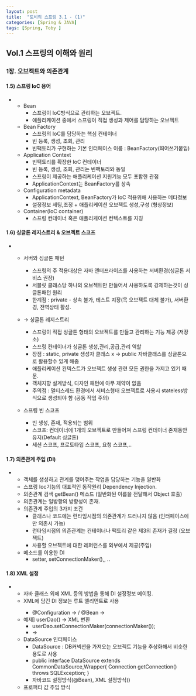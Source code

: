```yaml
---
layout: post
title:  "토비의 스프링 3.1 - (1)"
categories: [Spring & JAVA]
tags: [Spring, Toby ]
---
```


## Vol.1 스프링의 이해와 원리
### 1장. 오브젝트와 의존관계   

#### 1.5) 스프링 IoC 용어
- 
    + Bean
        * 스프링이 IoC방식으로 관리하는 오브젝트.
        * 애플리케이션 중에서 스프링이 직접 생성과 제어를 담당하는 오브젝트
    + Bean Factory
        * 스프링의 IoC를 담당하는 핵심 컨테이너
        * 빈 등록, 생성, 조회, 관리
        * 빈팩토리가 구현하는 기본 인터페이스 이름 : BeanFactory(띄어쓰기붙임)
    + Application Context
        * 빈팩토리를 확장한 IoC 컨테이너
        * 빈 등록, 생성, 조회, 관리는 빈팩토리와 동일
        * 스프링이 제공하는 애플리케이션 지원기능 모두 포함한 관점
        * ApplicationContext는 BeanFactory를 상속
    + Configuration metadata
        * ApplicationContext, BeanFactory가 IoC 적용위해 사용하는 메타정보
        * 설정정보 세팅,조정 + 애플리케이션 오브젝트 생성,구성 (형상정보)
    + Container(IoC container)
        * 스프링 컨테이너 혹은 애플리케이션 컨텍스트를 지칭   
   
#### 1.6) 싱글톤 레지스트리 & 오브젝트 스코프
- 
    * 서버와 싱글톤 패턴
        + 스프링의 주 적용대상은 자바 엔터프라이즈를 사용하는 서버환경(싱글톤 서비스 권장)
        + 서블릿 클래스당 하나의 오브젝트만 만들어서 사용하도록 강제하는것이 싱글톤패턴 원리
        + 한계점 : private - 상속 불가, 테스트 지장(목 오브젝트 대체 불가), 서버환경, 전역상태 활성.   

    * → 싱글톤 레지스트리
        - 스프링이 직접 싱글톤 형태의 오브젝트를 만들고 관리하는 기능 제공 (저장소)
        - 스프링 컨테이너가 싱글톤 생성,관리,공급,관리 역할
        - 장점 : static, private 생성자 클래스 x -> public 자바클래스를 싱글톤으로 활용할수 있게 해줌
        - 애플리케이션 컨텍스트가 오브젝트 생성 관련 모든 권한을 가지고 있기 때문.
        - 객체지향 설계방식, 디자인 패턴에 아무 제약이 없음
        - 주의점 : 멀티스레드 환경에서 서비스형태 오브젝트로 사용시 stateless방식으로 생성되야 함 (공동 작업 주의)
   
    * 스프링 빈 스코프
        - 빈 생성, 존재, 적용되는 범위
        - 스코프: 컨테이너에 1개의 오브젝트로 만들어져 스프링 컨테이너 존재동안 유지(Default 싱글톤) 
        - 세션 스코프, 프로토타입 스코프, 요청 스코프,..

   
#### 1.7) 의존관계 주입 (DI)
- 
    * 객체를 생성하고 관계를 맺어주는 작업을 담당하는 기능을 일반화
    * 스프링 Ioc기능의 대표적인 동작원리 Dependency Injection.
    * 의존관계 검색 getBean() 메소드 (일반화된 이름을 전달해서 Object 호출)
    * 의존관계는 일방향의 방향성이 존재.
    * 의존관계 주입의 3가지 조건
        + 클래스나 코드에는 런타임시점의 의존관계가 드러나지 않음 (인터페이스에만 의존시 가능)
        + 런타임시점의 의존관계는 컨테이너나 팩토리 같은 제3의 존재가 결정 (오브젝트)
        + 사용할 오브젝트에 대한 레퍼런스를 외부에서 제공(주입)
    * 메소드를 이용한 DI
        + setter, setConnectionMaker(),, ..
   

#### 1.8) XML 설정
- 
    * 자바 클래스 외에 XML 등의 방법을 통해 DI 설정정보 메이킹.
    * XML에 담긴 DI 정보는 <beans> 루트 엘리먼트로 사용
        + @Configuration -> <beans> / @Bean -> <bean>
    * 예제] userDao() -> XML 변환
        + userDao.setConnectionMaker(connectionMaker());
        + -> <property name="connectionMaker" ref="connectionMaker"/>
    * DataSource 인터페이스
        + DataSource : DB커넥션을 가져오는 오브젝트 기능을 추상화해서 비슷한 용도로 사용
        + public interface DataSource extends CommonDataSource,Wrapper{
            Connection getConnection() throws SQLException;  }
        + 자바코드 설정방식(@Bean), XML 설정방식(<bean id="dataSource">)
    * 프로퍼티 값 주입 방식



